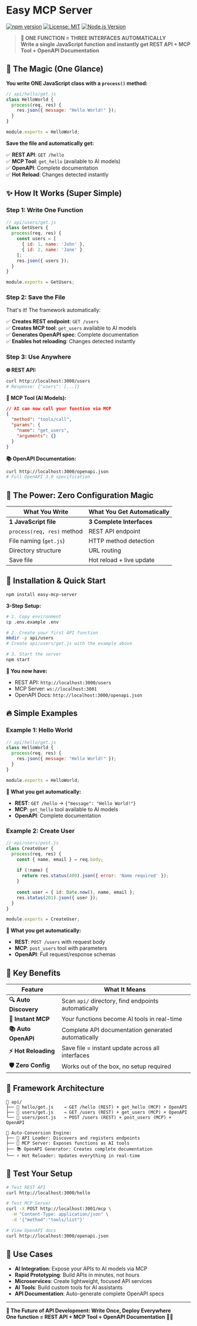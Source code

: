 # Easy MCP Server

[![npm version](https://badge.fury.io/js/easy-mcp-server.svg)](https://badge.fury.io/js/easy-mcp-server)
[![License: MIT](https://img.shields.io/badge/License-MIT-yellow.svg)](https://opensource.org/licenses/MIT)
[![Node.js Version](https://img.shields.io/badge/node-%3E%3D16.0.0-brightgreen.svg)](https://nodejs.org/)

> **🎯 ONE FUNCTION = THREE INTERFACES AUTOMATICALLY**  
> **Write a single JavaScript function and instantly get REST API + MCP Tool + OpenAPI Documentation**

## 🚀 **The Magic (One Glance)**

**You write ONE JavaScript class with a `process()` method:**

```javascript
// api/hello/get.js
class HelloWorld {
  process(req, res) {
    res.json({ message: "Hello World!" });
  }
}

module.exports = HelloWorld;
```

**Save the file and automatically get:**

✅ **REST API**: `GET /hello`  
✅ **MCP Tool**: `get_hello` (available to AI models)  
✅ **OpenAPI**: Complete documentation  
✅ **Hot Reload**: Changes detected instantly  

## ✨ **How It Works (Super Simple)**

### **Step 1: Write One Function**
```javascript
// api/users/get.js
class GetUsers {
  process(req, res) {
    const users = [
      { id: 1, name: 'John' },
      { id: 2, name: 'Jane' }
    ];
    res.json({ users });
  }
}

module.exports = GetUsers;
```

### **Step 2: Save the File**
That's it! The framework automatically:

✅ **Creates REST endpoint**: `GET /users`  
✅ **Creates MCP tool**: `get_users` available to AI models  
✅ **Generates OpenAPI spec**: Complete documentation  
✅ **Enables hot reloading**: Changes detected instantly  

### **Step 3: Use Anywhere**

**🌐 REST API:**
```bash
curl http://localhost:3000/users
# Response: {"users": [...]}
```

**🤖 MCP Tool (AI Models):**
```json
// AI can now call your function via MCP
{
  "method": "tools/call",
  "params": {
    "name": "get_users",
    "arguments": {}
  }
}
```

**📚 OpenAPI Documentation:**
```bash
curl http://localhost:3000/openapi.json
# Full OpenAPI 3.0 specification
```

## 🎯 **The Power: Zero Configuration Magic**

| What You Write | What You Get Automatically |
|----------------|----------------------------|
| **1 JavaScript file** | **3 Complete Interfaces** |
| `process(req, res)` method | REST API endpoint |
| File naming (`get.js`) | HTTP method detection |
| Directory structure | URL routing |
| Save file | Hot reload + live update |

## 🚀 **Installation & Quick Start**

```bash
npm install easy-mcp-server
```

**3-Step Setup:**

```bash
# 1. Copy environment
cp .env.example .env

# 2. Create your first API function
mkdir -p api/users
# Create api/users/get.js with the example above

# 3. Start the server
npm start
```

**🎉 You now have:**
- REST API: `http://localhost:3000/users`
- MCP Server: `ws://localhost:3001` 
- OpenAPI Docs: `http://localhost:3000/openapi.json`

## 🔥 **Simple Examples**

### **Example 1: Hello World**
```javascript
// api/hello/get.js
class HelloWorld {
  process(req, res) {
    res.json({ message: "Hello World!" });
  }
}

module.exports = HelloWorld;
```

**🎯 What you get automatically:**
- **REST**: `GET /hello` → `{"message": "Hello World!"}`
- **MCP**: `get_hello` tool available to AI models
- **OpenAPI**: Complete documentation

### **Example 2: Create User**
```javascript
// api/users/post.js
class CreateUser {
  process(req, res) {
    const { name, email } = req.body;
    
    if (!name) {
      return res.status(400).json({ error: 'Name required' });
    }
    
    const user = { id: Date.now(), name, email };
    res.status(201).json({ user });
  }
}

module.exports = CreateUser;
```

**🎯 What you get automatically:**
- **REST**: `POST /users` with request body
- **MCP**: `post_users` tool with parameters
- **OpenAPI**: Full request/response schemas

## 🌟 **Key Benefits**

| Feature | What It Means |
|---------|---------------|
| **🔍 Auto Discovery** | Scan `api/` directory, find endpoints automatically |
| **🤖 Instant MCP** | Your functions become AI tools in real-time |
| **📚 Auto OpenAPI** | Complete API documentation generated automatically |
| **⚡ Hot Reloading** | Save file = instant update across all interfaces |
| **🛡️ Zero Config** | Works out of the box, no setup required |

## 🔧 **Framework Architecture**

```
📁 api/
├── 📄 hello/get.js    → GET /hello (REST) + get_hello (MCP) + OpenAPI
├── 📄 users/get.js    → GET /users (REST) + get_users (MCP) + OpenAPI
└── 📄 users/post.js   → POST /users (REST) + post_users (MCP) + OpenAPI

🔄 Auto-Conversion Engine:
├── 📡 API Loader: Discovers and registers endpoints
├── 🤖 MCP Server: Exposes functions as AI tools
├── 📚 OpenAPI Generator: Creates complete documentation
└── ⚡ Hot Reloader: Updates everything in real-time
```

## 🧪 **Test Your Setup**

```bash
# Test REST API
curl http://localhost:3000/hello

# Test MCP Server
curl -X POST http://localhost:3001/mcp \
  -H "Content-Type: application/json" \
  -d '{"method":"tools/list"}'

# View OpenAPI docs
curl http://localhost:3000/openapi.json
```

## 🎯 **Use Cases**

- **AI Integration**: Expose your APIs to AI models via MCP
- **Rapid Prototyping**: Build APIs in minutes, not hours
- **Microservices**: Create lightweight, focused API services
- **AI Tools**: Build custom tools for AI assistants
- **API Documentation**: Auto-generate complete OpenAPI specs

---

**🎯 The Future of API Development: Write Once, Deploy Everywhere**  
**One function = REST API + MCP Tool + OpenAPI Documentation** 🚀✨
